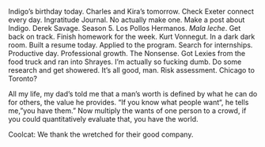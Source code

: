 Indigo’s birthday today. Charles and Kira’s tomorrow. Check Exeter connect every day. Ingratitude Journal. No actually make one. Make a post about Indigo. Derek Savage. Season 5\. Los Pollos Hermanos. *Mala leche*. Get back on track. Finish homework for the week. Kurt Vonnegut. In a dark dark room. Built a resume today. Applied to the program. Search for internships. Productive day. Professional growth. The Nonsense. Got Lexies from the food truck and ran into Shrayes. I’m actually so fucking dumb. Do some research and get showered. It’s all good, man. Risk assessment. Chicago to Toronto?

All my life, my dad’s told me that a man’s worth is defined by what he can do for others, the value he provides. “If you know what people want“, he tells me,”you have them.” Now multiply the wants of one person to a crowd, if you could quantitatively evaluate that, you have the world.

Coolcat: We thank the wretched for their good company.